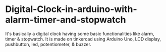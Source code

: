 # Digital-Clock-in-arduino-with-alarm-timer-and-stopwatch
It's basically a digital clock having some basic functionalities like alarm, timer &amp; stopwatch. It is made on tinkercad using Arduino Uno, LCD display, pushbutton, led, potentiometer, &amp; buzzer.
